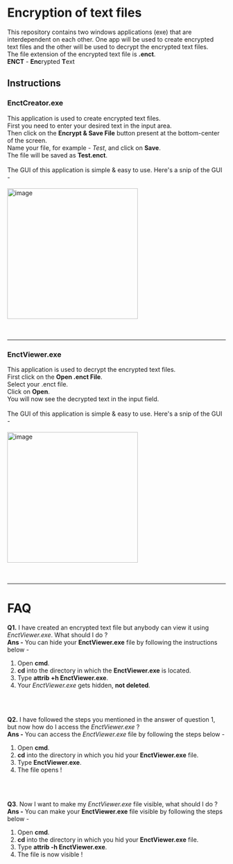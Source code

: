 # Encryption of text files
This repository contains two windows applications (exe) that are interdependent on each other. One app will be used to create encrypted text files and the other will be used to decrypt the encrypted text files.
<br>
The file extension of the encrypted text file is **.enct**.
<br>
**ENCT** - **Enc**rypted **T**ext
## Instructions
### EnctCreator.exe
This application is used to create encrypted text files.
<br>
First you need to enter your desired text in the input area.
<br>
Then click on the **Encrypt & Save File** button present at the bottom-center of the screen.
<br>
Name your file, for example - *Test*, and click on **Save**.
<br>
The file will be saved as **Test.enct**.
<br>
<br>
The GUI of this application is simple & easy to use. Here's a snip of the GUI -
<br>
<br>
<img width="301" alt="image" src="https://user-images.githubusercontent.com/85285702/229550332-de264dc6-d4c3-4890-ab78-994865d5a68b.png">
<br>
<br>
<br>
<hr>

### EnctViewer.exe
This application is used to decrypt the encrypted text files.
<br>
First click on the **Open .enct File**.
<br>
Select your .enct file.
<br>
Click on **Open**.
<br>
You will now see the decrypted text in the input field.
<br>
<br>
The GUI of this application is simple & easy to use. Here's a snip of the GUI -
<br>
<br>
<img width="301" alt="image" src="https://user-images.githubusercontent.com/85285702/229552017-c5feb27e-d4c0-4cd7-8f40-5608227dea95.png">
<br>
<br>
<br>
<hr>

# FAQ
**Q1.** I have created an encrypted text file but anybody can view it using *EnctViewer.exe*. What should I do ?<br>
**Ans -** You can hide your **EnctViewer.exe** file by following the instructions below -<br>
1. Open **cmd**.
2. **cd** into the directory in which the **EnctViewer.exe** is located.
3. Type **attrib +h EnctViewer.exe**.
4. Your *EnctViewer.exe* gets hidden, **not deleted**.
<br>
<br>

**Q2.** I have followed the steps you mentioned in the answer of question 1, but now how do I access the *EnctViewer.exe* ?<br>
**Ans -** You can access the *EnctViewer.exe* file by following the steps below -
1. Open **cmd**.
2. **cd** into the directory in which you hid your **EnctViewer.exe** file.
3. Type **EnctViewer.exe**.
4. The file opens !
<br>
<br>

**Q3**. Now I want to make my *EnctViewer.exe* file visible, what should I do ?<br>
**Ans -** You can make your **EnctViewer.exe** file visible by following the steps below -
1. Open **cmd**.
2. **cd** into the directory in which you hid your **EnctViewer.exe** file.
3. Type **attrib -h EnctViewer.exe**.
4. The file is now visible !
